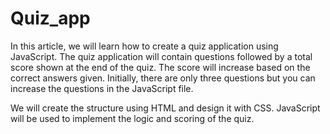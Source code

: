 # Quiz_app

In this article, we will learn how to create a quiz application using JavaScript. The quiz application will contain questions followed by a total score shown at the end of the quiz. The score will increase based on the correct answers given. Initially, there are only three questions but you can increase the questions in the JavaScript file.

We will create the structure using HTML and design it with CSS. JavaScript will be used to implement the logic and scoring of the quiz.
